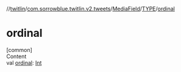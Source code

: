 //[twitlin](../../../index.md)/[com.sorrowblue.twitlin.v2.tweets](../../index.md)/[MediaField](../index.md)/[TYPE](index.md)/[ordinal](ordinal.md)



# ordinal  
[common]  
Content  
val [ordinal](ordinal.md): [Int](https://kotlinlang.org/api/latest/jvm/stdlib/kotlin/-int/index.html)  



